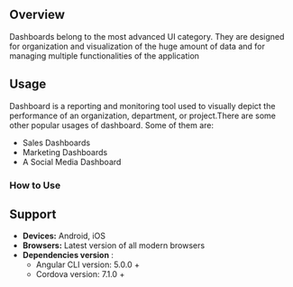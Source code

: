 


## Overview
 Dashboards belong to the most advanced UI category. They are designed for organization and visualization of the huge amount of data and for managing multiple functionalities of the application
## Usage
Dashboard is a reporting and monitoring tool used to visually depict the performance of an organization, department, or project.There are some other popular usages of dashboard. Some of them are: 
 -   Sales Dashboards 
 -   Marketing Dashboards 
 -   A Social Media Dashboard 

### How to Use


## Support  
- **Devices:** Android, iOS  
- **Browsers:** Latest version of all modern browsers  
- **Dependencies version**  :
	- Angular CLI version: 5.0.0 +  
	- Cordova version: 7.1.0 +
